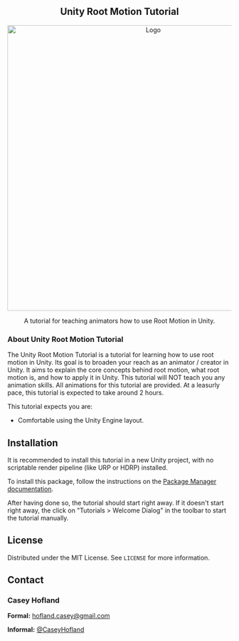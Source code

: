 <div align="center">
  <!-- PROJECT LOGO -->
  <h2>Unity Root Motion Tutorial</h2>

  <a href="https://github.com/CaseyHofland/Tutorial.RootMotion">
    <img src="https://github.com/CaseyHofland/Tutorial.RootMotion/assets/27729987/0afd5fc8-b327-4e58-bf0a-2166b56c0b5b" alt="Logo" width="640">
  </a>
  
  <p>
    A tutorial for teaching animators how to use Root Motion in Unity.
  </p>
</div>



<!-- ABOUT THE PROJECT -->
### About Unity Root Motion Tutorial

The Unity Root Motion Tutorial is a tutorial for learning how to use root motion in Unity. Its goal is to broaden your reach as an animator / creator in Unity. It aims to explain the core concepts behind root motion, what root motion is, and how to apply it in Unity. This tutorial will NOT teach you any animation skills. All animations for this tutorial are provided. At a leasurly pace, this tutorial is expected to take around 2 hours.

This tutorial expects you are:
- Comfortable using the Unity Engine layout.



<!-- Installation -->
## Installation

It is recommended to install this tutorial in a new Unity project, with no scriptable render pipeline (like URP or HDRP) installed.

To install this package, follow the instructions on the [Package Manager documentation](https://docs.unity3d.com/Manual/upm-ui-giturl.html).

After having done so, the tutorial should start right away. If it doesn't start right away, the click on "Tutorials > Welcome Dialog" in the toolbar to start the tutorial manually.



<!-- LICENSE -->
## License

Distributed under the MIT License. See `LICENSE` for more information.



<!-- CONTACT -->
## Contact

### Casey Hofland

**Formal:** hofland.casey@gmail.com

**Informal:** [@CaseyHofland](https://mastodon.gamedev.place/@CaseyHofland)
